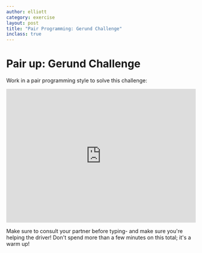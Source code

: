 ```yaml
---
author: elliott
category: exercise
layout: post
title: "Pair Programming: Gerund Challenge"
inclass: true
---
```

# Pair up: Gerund Challenge

Work in a pair programming style to solve this challenge:

<iframe src="https://trinket.io/embed/python3/229d1ee077" width="100%" height="356" frameborder="0" marginwidth="0" marginheight="0" allowfullscreen></iframe>

Make sure to consult your partner before typing- and make sure you're helping the driver!  Don't spend more than a few minutes on this total; it's a warm up!